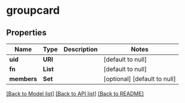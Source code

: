 # groupcard
## Properties

Name | Type | Description | Notes
------------ | ------------- | ------------- | -------------
**uid** | **URI** |  | [default to null]
**fn** | **List** |  | [default to null]
**members** | **Set** |  | [optional] [default to null]

[[Back to Model list]](../README.md#documentation-for-models) [[Back to API list]](../README.md#documentation-for-api-endpoints) [[Back to README]](../README.md)

